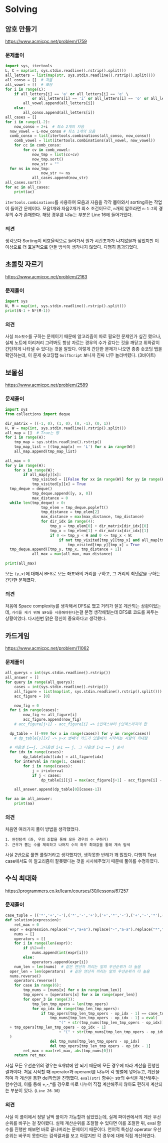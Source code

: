 ﻿# Solving﻿
##  암호 만들기
https://www.acmicpc.net/problem/1759
### 문제풀이
```python
import sys, itertools  
L, C = map(int, sys.stdin.readline().rstrip().split())  
all_letters = list(map(str, sys.stdin.readline().rstrip().split()))  
all_conso = []  # 자음  
all_vowel = []  # 모음  
for i in range(C):  
    if all_letters[i] == 'a' or all_letters[i] == 'e' \  
            or all_letters[i] == 'i' or all_letters[i] == 'o' or all_letters[i] == 'u':  
        all_vowel.append(all_letters[i])  
    else:  
        all_conso.append(all_letters[i])  
all_cases = []  
for i in range(L-2):  
    now_conso = 2+i  # 최소 2개의 자음  
  now_vowel = L-now_conso # 최소 1개의 모음  
  comb_conso = list(itertools.combinations(all_conso, now_conso))  
    comb_vowel = list(itertools.combinations(all_vowel, now_vowel))  
    for cc in comb_conso:  
        for cv in comb_vowel:  
            now_tmp = list(cc+cv)  
            now_tmp.sort()  
            now_str = ""  
  for ns in now_tmp:  
                now_str += ns  
            all_cases.append(now_str)  
all_cases.sort()  
for ac in all_cases:  
    print(ac)
```
`itertools.combinations`를 사용하여 모음과 자음을 각각 뽑아와서 sorting하는 작업이 들어간 문제이다. 모음1개와 자음2개가 최소 조건이므로, `n`개의 암호라면 `n-1-2`의 경우의 수가 존재한다. 해당 경우를 나누는 부분은 Line 16에 들어가있다.

### 의견
생각보다 Sorting이 비효율적으로 들어가서 뭔가 시간초과가 나지않을까 싶었지만 이 이상으로 더 효율적으로 만들 방식이 생각나지 않았다. 다행히 통과되었다.

##  초콜릿 자르기
https://www.acmicpc.net/problem/2163
### 문제풀이
```python
import sys  
N, M = map(int, sys.stdin.readline().rstrip().split())  
print(N-1 + N*(M-1))
```
### 의견
사실 `최소횟수`를 구하는 문제이기 때문에 알고리즘이 따로 필요한 문제인가 싶긴 했으나, 실제 노트에 이리저리 그려봐도 항상 자르는 경우의 수가 같다는 것을 깨닫고 위와같이 간단하게 나타낼 수 있다는 것을 알았다.
이렇게 간단한 문제가 나오면 종종 숏코딩 탭을 확인하는데, 이 문제 숏코딩탭 `GolfScript` 보니까 진짜 너무 놀라버렸다. (3바이트)

##  보물섬
https://www.acmicpc.net/problem/2589
### 문제풀이
```python
import sys  
from collections import deque  
  
dir_matrix = ((-1, 0), (1, 0), (0, -1), (0, 1))  
H, W = map(int, sys.stdin.readline().rstrip().split())  
all_map = []  # True는 땅  
for i in range(H):  
    tmp_map = sys.stdin.readline().rstrip()  
    tmp_map_list = [(tmp_map[x] == 'L') for x in range(W)]  
    all_map.append(tmp_map_list)  
  
all_max = 0  
for y in range(H):  
    for x in range(W):  
        if all_map[y][x]:  
            tmp_visited = [[False for xx in range(W)] for yy in range(H)]  
            tmp_visited[y][x] = True  
  tmp_deque = deque()  
            tmp_deque.append([y, x, 0])  
            max_distance = 0  
  while len(tmp_deque) > 0:  
                tmp_elem = tmp_deque.popleft()  
                tmp_distance = tmp_elem[2]  
                max_distance = max(max_distance, tmp_distance)  
                for dir_idx in range(4):  
                    tmp_y = tmp_elem[0] + dir_matrix[dir_idx][0]  
                    tmp_x = tmp_elem[1] + dir_matrix[dir_idx][1]  
                    if 0 <= tmp_y < H and 0 <= tmp_x < W:  
                        if not tmp_visited[tmp_y][tmp_x] and all_map[tmp_y][tmp_x]:  
                            tmp_visited[tmp_y][tmp_x] = True  
  tmp_deque.append([tmp_y, tmp_x, tmp_distance + 1])  
            all_max = max(all_max, max_distance)  
  
print(all_max)
```
모든 `(y,x)`에 대해서 BFS로 모든 좌표와의 거리를 구하고, 그 거리의 최댓값을 구하는 간단한 문제였다.
### 의견
처음에 Space complexity를 생각해서 DFS로 했고 거리가 잘못 계산되는 상황이었는데, `거리를 재기 위해 BFS를 사용해야한다`는걸 분명 생각해뒀는데 DFS로 코드를 짜두는 상황이었다. 다시한번 맑은 정신이 중요하다고 생각했다.


##  카드게임
https://www.acmicpc.net/problem/11062
### 문제풀이
```python
all_querys = int(sys.stdin.readline().rstrip())  
all_answer = []  
for query in range(all_querys):  
    cases = int(sys.stdin.readline().rstrip())  
    all_figure = list(map(int, sys.stdin.readline().rstrip().split()))  
    acc_figure = [0]  
  
    now_fig = 0  
  for i in range(cases):  
        now_fig += all_figure[i]  
        acc_figure.append(now_fig)  
    # acc_figure[j+1] - acc_figure[i] => i인덱스부터 j인덱스까지의 합  
  
  dp_table = [[-999 for x in range(cases)] for y in range(cases)]  
    # dp_table[y][x] -> y~x 번째의 카드가 있을때의 시작하는 사람의 최대점  
  
  # 처음엔 i==j, 그다음엔 i+1 == j, 그 다음엔 i+2 == j 순서  
  for idx in range(cases):  
        dp_table[idx][idx] = all_figure[idx]  
    for interval in range(1, cases):  
        for i in range(cases):  
            j = i+interval  
            if j < cases:  
                dp_table[i][j] = max(acc_figure[j+1] - acc_figure[i] - dp_table[i][j-1], acc_figure[j+1] - acc_figure[i] - dp_table[i+1][j])  
  
    all_answer.append(dp_table[0][cases-1])  
  
for aa in all_answer:  
    print(aa)
```
### 의견
처음엔 여러가지 풀이 방법을 생각했었다.
```
1. 완전탐색 (좌, 우의 조합을 통해 모든 경우의 수 구하기)
2. 근우가 뽑는 수를 제외하고 나머지 수의 좌우 최대값을 통해 계속 탐색
```
사실 2번으로 풀면 풀릴거라고 생각했지만, 생각못한 반례가 꽤 많았다. 다행히 Test case에서도 이 알고리즘이 잘못됐다는 것을 시사해주었기 때문에 풀이를 수정하였다.

##  수식 최대화
https://programmers.co.kr/learn/courses/30/lessons/67257
### 문제풀이
```python
case_tuple = (('*','+','-'),('*','-','+'),('+','*','-'),('+','-','*'),('-','*','+'),('-','+','*'))  
def solution(expression):  
    ret_max = 0  
  expr = expression.replace("+","a+a").replace("-","a-a").replace("*","a*a").split("a")  
    nums = []  
    operators = []  
    for i in range(len(expr)):  
        if i%2==0:  
            nums.append(int(expr[i]))  
        else:  
            operators.append(expr[i])  
    num_len = len(nums)  # 같은 연산자 끼리는 앞의 우선순위가 더 높음  
  oper_len = len(operators)  # 같은 연산자 끼리는 앞의 우선순위가 더 높음  
  nums.reverse()  
    operators.reverse()  
    for case in range(6):  
        tmp_nums = [nums[x] for x in range(num_len)]  
        tmp_opers = [operators[x] for x in range(oper_len)]  
        for oper_3 in range(3):  
            tmp_len_tmp_opers = len(tmp_opers)  
            for op_idx in range(tmp_len_tmp_opers):  
                if tmp_opers[tmp_len_tmp_opers - op_idx - 1] == case_tuple[case][oper_3]:  
                    tmp_nums[tmp_len_tmp_opers - op_idx - 1] = eval(  
                        "(" + str(tmp_nums[tmp_len_tmp_opers - op_idx]) + ")"  
  + tmp_opers[tmp_len_tmp_opers - op_idx - 1]  
                        + "(" + str(tmp_nums[tmp_len_tmp_opers - op_idx - 1]) + ")"  
  )  
                    del tmp_nums[tmp_len_tmp_opers - op_idx]  
                    del tmp_opers[tmp_len_tmp_opers - op_idx - 1]  
        ret_max = max(ret_max, abs(tmp_nums[0]))  
    return ret_max
```
사실 모든 우선순위의 경우는 6개밖에 안 되기 때문에 모든 경우에 따라 계산을 진행한 결과이다. 처음 시작할 때 operator과 operand를 나누어 각 행렬에 넣어두고, 계산을 하며 각 계산을 통한 del작업을 진행했다.
`eval(str)` 함수는 str의 수식을 계산해주는 함수인데, 이를 통해 +,-,*를 경우로 따로 나누어 직접 계산해주지 않아도 편하게 계산되는 부분이 있다. (`Line 26-30`)

### 의견
사실 이 풀이에서 정말 날먹 풀이가 가능할까 싶었었는데, 실제 파이썬에서의 계산 우선순위를 바꾸는 걸 찾아봤다. 실제 계산순위를 조절할 수 있다면 이를 조절한 뒤, eval 함수를 진행만 해보면 바로 끝나버리는 문제이기 때문이다.
언어적 특성상 operator 우선순위는 바꾸지 못한다는 검색결과를 보고 아깝지만 각 경우에 대해 직접 계산하였다.



